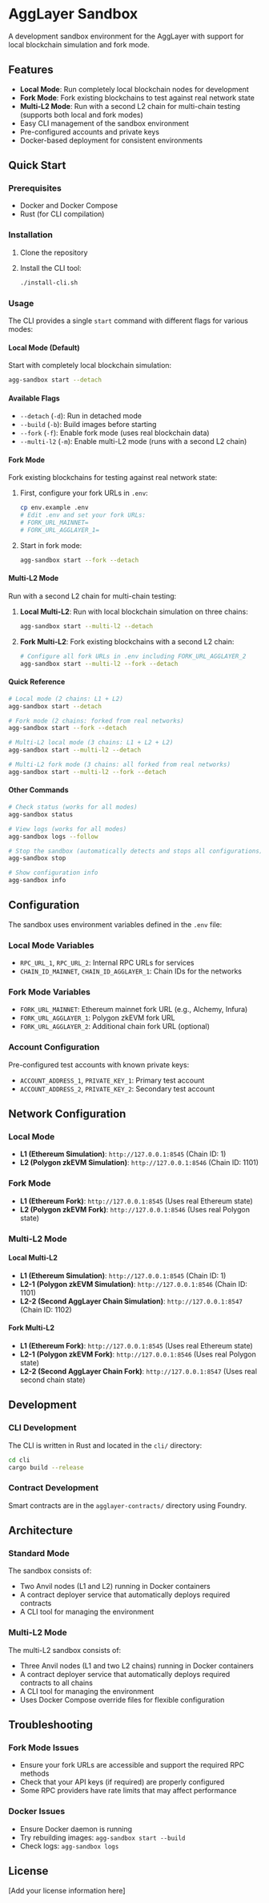 # AggLayer Sandbox

A development sandbox environment for the AggLayer with support for local blockchain simulation and fork mode.

## Features

- **Local Mode**: Run completely local blockchain nodes for development
- **Fork Mode**: Fork existing blockchains to test against real network state
- **Multi-L2 Mode**: Run with a second L2 chain for multi-chain testing (supports both local and fork modes)
- Easy CLI management of the sandbox environment
- Pre-configured accounts and private keys
- Docker-based deployment for consistent environments

## Quick Start

### Prerequisites

- Docker and Docker Compose
- Rust (for CLI compilation)

### Installation

1. Clone the repository
2. Install the CLI tool:

   ```bash
   ./install-cli.sh
   ```

### Usage

The CLI provides a single `start` command with different flags for various modes:

#### Local Mode (Default)

Start with completely local blockchain simulation:

```bash
agg-sandbox start --detach
```

#### Available Flags

- `--detach` (`-d`): Run in detached mode
- `--build` (`-b`): Build images before starting  
- `--fork` (`-f`): Enable fork mode (uses real blockchain data)
- `--multi-l2` (`-m`): Enable multi-L2 mode (runs with a second L2 chain)

#### Fork Mode

Fork existing blockchains for testing against real network state:

1. First, configure your fork URLs in `.env`:

   ```bash
   cp env.example .env
   # Edit .env and set your fork URLs:
   # FORK_URL_MAINNET=
   # FORK_URL_AGGLAYER_1=
   ```

2. Start in fork mode:

   ```bash
   agg-sandbox start --fork --detach
   ```

#### Multi-L2 Mode

Run with a second L2 chain for multi-chain testing:

1. **Local Multi-L2**: Run with local blockchain simulation on three chains:

   ```bash
   agg-sandbox start --multi-l2 --detach
   ```

2. **Fork Multi-L2**: Fork existing blockchains with a second L2 chain:

   ```bash
   # Configure all fork URLs in .env including FORK_URL_AGGLAYER_2
   agg-sandbox start --multi-l2 --fork --detach
   ```

#### Quick Reference

```bash
# Local mode (2 chains: L1 + L2)
agg-sandbox start --detach

# Fork mode (2 chains: forked from real networks)  
agg-sandbox start --fork --detach

# Multi-L2 local mode (3 chains: L1 + L2 + L2)
agg-sandbox start --multi-l2 --detach

# Multi-L2 fork mode (3 chains: all forked from real networks)
agg-sandbox start --multi-l2 --fork --detach
```

#### Other Commands

```bash
# Check status (works for all modes)
agg-sandbox status

# View logs (works for all modes)
agg-sandbox logs --follow

# Stop the sandbox (automatically detects and stops all configurations)
agg-sandbox stop

# Show configuration info
agg-sandbox info
```

## Configuration

The sandbox uses environment variables defined in the `.env` file:

### Local Mode Variables

- `RPC_URL_1`, `RPC_URL_2`: Internal RPC URLs for services
- `CHAIN_ID_MAINNET`, `CHAIN_ID_AGGLAYER_1`: Chain IDs for the networks

### Fork Mode Variables

- `FORK_URL_MAINNET`: Ethereum mainnet fork URL (e.g., Alchemy, Infura)
- `FORK_URL_AGGLAYER_1`: Polygon zkEVM fork URL
- `FORK_URL_AGGLAYER_2`: Additional chain fork URL (optional)

### Account Configuration

Pre-configured test accounts with known private keys:

- `ACCOUNT_ADDRESS_1`, `PRIVATE_KEY_1`: Primary test account
- `ACCOUNT_ADDRESS_2`, `PRIVATE_KEY_2`: Secondary test account

## Network Configuration

### Local Mode

- **L1 (Ethereum Simulation)**: `http://127.0.0.1:8545` (Chain ID: 1)
- **L2 (Polygon zkEVM Simulation)**: `http://127.0.0.1:8546` (Chain ID: 1101)

### Fork Mode

- **L1 (Ethereum Fork)**: `http://127.0.0.1:8545` (Uses real Ethereum state)
- **L2 (Polygon zkEVM Fork)**: `http://127.0.0.1:8546` (Uses real Polygon state)

### Multi-L2 Mode

#### Local Multi-L2

- **L1 (Ethereum Simulation)**: `http://127.0.0.1:8545` (Chain ID: 1)
- **L2-1 (Polygon zkEVM Simulation)**: `http://127.0.0.1:8546` (Chain ID: 1101)
- **L2-2 (Second AggLayer Chain Simulation)**: `http://127.0.0.1:8547` (Chain ID: 1102)

#### Fork Multi-L2

- **L1 (Ethereum Fork)**: `http://127.0.0.1:8545` (Uses real Ethereum state)
- **L2-1 (Polygon zkEVM Fork)**: `http://127.0.0.1:8546` (Uses real Polygon state)
- **L2-2 (Second AggLayer Chain Fork)**: `http://127.0.0.1:8547` (Uses real second chain state)

## Development

### CLI Development

The CLI is written in Rust and located in the `cli/` directory:

```bash
cd cli
cargo build --release
```

### Contract Development

Smart contracts are in the `agglayer-contracts/` directory using Foundry.

## Architecture

### Standard Mode

The sandbox consists of:

- Two Anvil nodes (L1 and L2) running in Docker containers
- A contract deployer service that automatically deploys required contracts
- A CLI tool for managing the environment

### Multi-L2 Mode

The multi-L2 sandbox consists of:

- Three Anvil nodes (L1 and two L2 chains) running in Docker containers
- A contract deployer service that automatically deploys required contracts to all chains
- A CLI tool for managing the environment
- Uses Docker Compose override files for flexible configuration

## Troubleshooting

### Fork Mode Issues

- Ensure your fork URLs are accessible and support the required RPC methods
- Check that your API keys (if required) are properly configured
- Some RPC providers have rate limits that may affect performance

### Docker Issues

- Ensure Docker daemon is running
- Try rebuilding images: `agg-sandbox start --build`
- Check logs: `agg-sandbox logs`

## License

[Add your license information here]
